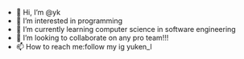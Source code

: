 - 👋 Hi, I’m @yk
- 👀 I’m interested in programming
- 🌱 I’m currently learning computer science in software engineering
- 💞️ I’m looking to collaborate on any pro team!!!
- 📫 How to reach me:follow my ig yuken_l

<!---
ykBugcreater/ykBugcreater is a ✨ special ✨ repository because its `README.md` (this file) appears on your GitHub profile.
You can click the Preview link to take a look at your changes.
--->
